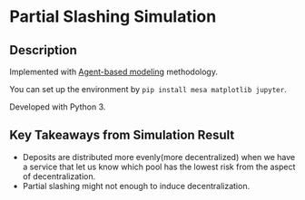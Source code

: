 # Partial Slashing Simulation
## Description

Implemented with [Agent-based modeling](https://en.wikipedia.org/wiki/Agent-based_model) methodology.

You can set up the environment by `pip install mesa matplotlib jupyter`.

Developed with Python 3.

## Key Takeaways from Simulation Result

* Deposits are distributed more evenly(more decentralized) when we have a service that let us know which pool has the lowest risk from the aspect of decentralization.
* Partial slashing might not enough to induce decentralization.
